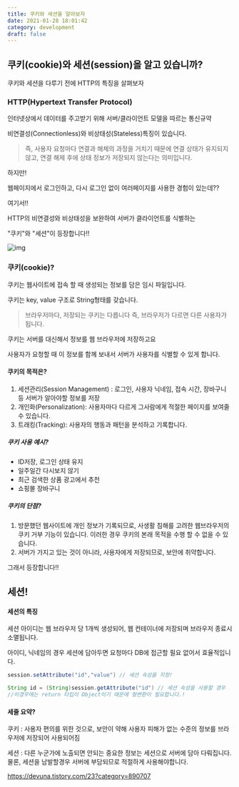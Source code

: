 ```yaml
---
title: 쿠키와 세션을 알아보자
date: 2021-01-28 18:01:42
category: development
draft: false
---
```


## 쿠키(cookie)와 세션(session)을 알고 있습니까?

쿠키와 세션을 다루기 전에 HTTP의 특징을 살펴보자

### HTTP(Hypertext Transfer Protocol)

인터넷상에서 데이터를 주고받기 위해 서버/클라이언트 모델을 따르는 통신규약

비연결성(Connectionless)와 비상태성(Stateless)특징이 있습니다.

> 즉, 사용자 요청마다 연결과 해체의 과정을 거치기 때문에 연결 상태가 유지되지 않고, 연결 해제 후에 상태 정보가 저장되지 않는다는 의미입니다.

하지만!

웹페이지에서 로그인하고, 다시 로그인 없이 여러페이지를 사용한 경험이 있는데??

여기서!!

HTTP의 비연결성와 비상태성을 보완하여 서버가 클라이언트를 식별하는

"쿠키"와 "세션"이 등장합니다!!

![img](https://blog.kakaocdn.net/dn/ZQfRh/btqBUAkkVFJ/SvwcSFcUcX4pgwkQHT6ab0/img.png)

### 쿠키(cookie)?

쿠키는 웹사이트에 접속 할 때 생성되는 정보를 담은 임시 파일입니다.

쿠키는 key, value 구조로 String형태를 갖습니다.

> 브라우저마다, 저장되는 쿠키는 다릅니다 즉, 브라우저가 다르면 다른 사용자가 됩니다.

쿠키는 서버를 대신해서 정보를 웹 브라우저에 저장하고요

사용자가 요청할 때 이 정보를 함께 보내서 서버가 사용자를 식별할 수 있게 합니다.

#### 쿠키의 목적은?

1. 세션관리(Session Management) : 로그인, 사용자 닉네임, 접속 시간, 장바구니 등 서버가 알아야할 정보를 저장
2. 개인화(Personalization): 사용자마다 다르게 그사람에게 적절한 페이지를 보여줄 수 있습니다.
3. 트래킹(Tracking): 사용자의 행동과 패턴을 분석하고 기록합니다.

##### 쿠키 사용 예시?

- ID저장, 로그인 상태 유지
- 일주일간 다시보지 않기
- 최근 검색한 상품 광고에서 추천
- 쇼핑몰 장바구니

##### 쿠키의 단점?

1. 방문했던 웹사이트에 개인 정보가 기록되므로, 사생활 침해를 고려한 웹브라우저의 쿠키 거부 기능이 있습니다. 이러한 경우 쿠키의 본래 목적을 수행 할 수 없을 수 있습니다.
2. 서버가 가지고 있는 것이 아니라, 사용자에게 저장되므로, 보안에 취약합니다.

그래서 등장합니다!!

## 세션!

#### 세션의 특징

세션 아이디는 웹 브라우저 당 1개씩 생성되어, 웹 컨테이너에 저장되며 브라우저 종료시 소멸됩니다.

아이디, 닉네임의 경우 세션에 담아두면 요청마다 DB에 접근할 필요 없어서 효율적입니다.

```java
session.setAttribute("id","value") // 세션 속성을 지정!

String id = (String)session.getAttribute("id") // 세션 속성을 사용할 경우
//이경우에는 return 타입이 Object이기 때문에 형변환이 필요합니다.!
```

#### 세줄 요약?

쿠키 : 사용자 편의를 위한 것으로, 보안이 약해 사용자 피해가 없는 수준의 정보를 브라우저에 저장되어 사용되어짐

세션 : 다른 누군가에 노출되면 안되는 중요한 정보는 세션으로 서버에 담아 다뤄집니다. 물론, 세션을 남발할경우 서버에 부담되므로 적절하게 사용해야합니다.

https://devuna.tistory.com/23?category=890707
